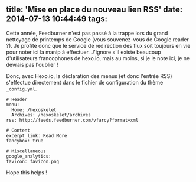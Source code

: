 title: 'Mise en place du nouveau lien RSS'
date: 2014-07-13 10:44:49
tags:
---

Cette année, Feedburner n'est pas passé à la trappe lors du grand nettoyage de printemps de Google (vous souvenez-vous de Google reader ?). Je profite donc que le service de redirection des flux soit toujours en vie pour noter ici la manip à effectuer. J'ignore s'il existe beaucoup d'utilisateurs francophones de hexo.io, mais au moins, si je le note ici, je ne devrais pas l'oublier !

Donc, avec Hexo.io, la déclaration des menus (et donc l'entrée RSS) s'effectue directement dans le fichier de configuration du thème `_config.yml`.

``` 
# Header
menu:
  Home: /hexoskelet
  Archives: /hexoskelet/archives
rss: http://feeds.feedburner.com/vfarcy?format=xml

# Content
excerpt_link: Read More
fancybox: true

# Miscellaneous
google_analytics:
favicon: favicon.png
```

Hope this helps !
